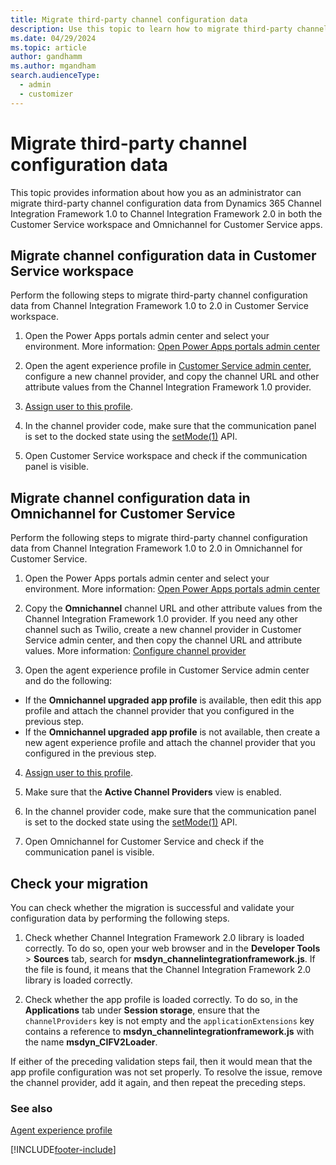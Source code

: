 ```yaml
---
title: Migrate third-party channel configuration data
description: Use this topic to learn how to migrate third-party channel configuration data from Dynamics 365 Channel Integration Framework 1.0 to Channel Integration Framework 2.0 in Customer Service workspace and Omnichannel for Customer Service.
ms.date: 04/29/2024
ms.topic: article
author: gandhamm
ms.author: mgandham
search.audienceType: 
  - admin
  - customizer
---
```


# Migrate third-party channel configuration data

This topic provides information about how you as an administrator can migrate third-party channel configuration data from Dynamics 365 Channel Integration Framework 1.0 to Channel Integration Framework 2.0 in both the Customer Service workspace and Omnichannel for Customer Service apps.

## Migrate channel configuration data in Customer Service workspace

Perform the following steps to migrate third-party channel configuration data from Channel Integration Framework 1.0 to 2.0 in Customer Service workspace.

1. Open the Power Apps portals admin center and select your environment. More information: [Open Power Apps portals admin center](/powerapps/maker/portals/admin/admin-overview#open-power-apps-portals-admin-center)

2. Open the agent experience profile in [Customer Service admin center](https://learn.microsoft.com/dynamics365/channel-integration-framework/v2/administer/configure-channel-provider-app-profile-manager?tabs=customerserviceadmincenter#configure-a-third-party-channel-provider), configure a new channel provider, and copy the channel URL and other attribute values from the Channel Integration Framework 1.0 provider.

3. [Assign user to this profile](../../../customer-service/administer/create-agent-experience-profile.md#assign-users-templates-configure-productivity-pane-channels).

4. In the channel provider code, make sure that the communication panel is set to the docked state using the [setMode(1)](../../v1/develop/reference/microsoft-ciframework/setMode.md) API.

5. Open Customer Service workspace and check if the communication panel is visible.

## Migrate channel configuration data in Omnichannel for Customer Service

Perform the following steps to migrate third-party channel configuration data from Channel Integration Framework 1.0 to 2.0 in Omnichannel for Customer Service.

1. Open the Power Apps portals admin center and select your environment. More information: [Open Power Apps portals admin center](/powerapps/maker/portals/admin/admin-overview#open-power-apps-portals-admin-center)

2. Copy the **Omnichannel** channel URL and other attribute values from the Channel Integration Framework 1.0 provider. If you need any other channel such as Twilio, create a new channel provider in Customer Service admin center, and then copy the channel URL and attribute values. More information: [Configure channel provider](../../../customer-service/administer/create-agent-experience-profile.md#assign-users-templates-configure-productivity-pane-channels)

3. Open the agent experience profile in Customer Service admin center and do the following:
- If the **Omnichannel upgraded app profile** is available, then edit this app profile and attach the channel provider that you configured in the previous step.
- If the **Omnichannel upgraded app profile** is not available, then create a new agent experience profile and attach the channel provider that you configured in the previous step.

4. [Assign user to this profile](../../../customer-service/administer/create-agent-experience-profile.md#assign-users-templates-configure-productivity-pane-channels).
5. Make sure that the **Active Channel Providers** view is enabled.
6. In the channel provider code, make sure that the communication panel is set to the docked state using the [setMode(1)](../../v1/develop/reference/microsoft-ciframework/setMode.md) API.

7. Open Omnichannel for Customer Service and check if the communication panel is visible.

## Check your migration

You can check whether the migration is successful and validate your configuration data by performing the following steps.

1. Check whether Channel Integration Framework 2.0 library is loaded correctly.
    To do so, open your web browser and in the **Developer Tools** > **Sources** tab, search for **msdyn_channelintegrationframework.js**. If the file is found, it means that the Channel Integration Framework 2.0 library is loaded correctly.

2. Check whether the app profile is loaded correctly.
    To do so, in the **Applications** tab under **Session storage**, ensure that the `channelProviders` key is not empty and the `applicationExtensions` key contains a reference to **msdyn_channelintegrationframework.js** with the name **msdyn_CIFV2Loader**.

If either of the preceding validation steps fail, then it would mean that the app profile configuration was not set properly. To resolve the issue, remove the channel provider, add it again, and then repeat the preceding steps.

### See also

[Agent experience profile](../../../customer-service/administer/create-agent-experience-profile.md)  

[!INCLUDE[footer-include](../../../includes/footer-banner.md)]
